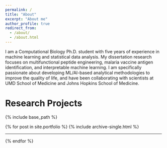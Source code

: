 ```yaml
---
permalink: /
title: "About"
excerpt: "About me"
author_profile: true
redirect_from: 
  - /about/
  - /about.html
---
```


I am a Computational Biology Ph.D. student with five years of experience in machine learning and statistical data analysis. My dissertation research focuses on multifunctional peptide engineering, malaria vaccine antigen identification, and interpretable machine learning. I am specifically passionate about developing ML/AI-based analytical methodologies to improve the quality of life, and have been collaborating with scientists at UMD School of Medicine and Johns Hopkins School of Medicine.

Research Projects
======

{% include base_path %}


{% for post in site.portfolio %}
  {% include archive-single.html %}
  <hr class="solid">
{% endfor %}
